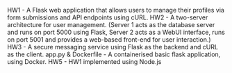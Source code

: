 HW1 - A Flask web application that allows users to manage their profiles via form submissions and API endpoints using cURL.
HW2 - A two-server architecture for user management. (Server 1 acts as the database server and runs on port 5000 using Flask, Server 2 acts as a WebUI interface, runs on port 5001 and provides a web-based front-end for user interaction.)
HW3 - A secure messaging service using Flask as the backend and cURL as the client.
app.py & Dockerfile - A containerised basic flask application, using Docker.
HW5 - HW1 implemented using Node.js
